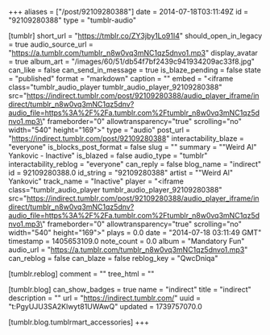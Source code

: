 +++
aliases = ["/post/92109280388"]
date = 2014-07-18T03:11:49Z
id = "92109280388"
type = "tumblr-audio"

[tumblr]
short_url = "https://tmblr.co/ZY3jby1Lo91I4"
should_open_in_legacy = true
audio_source_url = "https://a.tumblr.com/tumblr_n8w0vq3mNC1qz5dnvo1.mp3"
display_avatar = true
album_art = "/images/60/51/db54f7bf2439c941934209ac33f8.jpg"
can_like = false
can_send_in_message = true
is_blaze_pending = false
state = "published"
format = "markdown"
caption = ""
embed = "<iframe class=\"tumblr_audio_player tumblr_audio_player_92109280388\" src=\"https://indirect.tumblr.com/post/92109280388/audio_player_iframe/indirect/tumblr_n8w0vq3mNC1qz5dnv?audio_file=https%3A%2F%2Fa.tumblr.com%2Ftumblr_n8w0vq3mNC1qz5dnvo1.mp3\" frameborder=\"0\" allowtransparency=\"true\" scrolling=\"no\" width=\"540\" height=\"169\"></iframe>"
type = "audio"
post_url = "https://indirect.tumblr.com/post/92109280388"
interactability_blaze = "everyone"
is_blocks_post_format = false
slug = ""
summary = "\"Weird Al\" Yankovic - Inactive"
is_blazed = false
audio_type = "tumblr"
interactability_reblog = "everyone"
can_reply = false
blog_name = "indirect"
id = 92109280388.0
id_string = "92109280388"
artist = "\"Weird Al\" Yankovic"
track_name = "Inactive"
player = "<iframe class=\"tumblr_audio_player tumblr_audio_player_92109280388\" src=\"https://indirect.tumblr.com/post/92109280388/audio_player_iframe/indirect/tumblr_n8w0vq3mNC1qz5dnv?audio_file=https%3A%2F%2Fa.tumblr.com%2Ftumblr_n8w0vq3mNC1qz5dnvo1.mp3\" frameborder=\"0\" allowtransparency=\"true\" scrolling=\"no\" width=\"540\" height=\"169\"></iframe>"
plays = 0.0
date = "2014-07-18 03:11:49 GMT"
timestamp = 1405653109.0
note_count = 0.0
album = "Mandatory Fun"
audio_url = "https://a.tumblr.com/tumblr_n8w0vq3mNC1qz5dnvo1.mp3"
can_reblog = false
can_blaze = false
reblog_key = "QwcDniqa"

[tumblr.reblog]
comment = ""
tree_html = ""

[tumblr.blog]
can_show_badges = true
name = "indirect"
title = "indirect"
description = ""
url = "https://indirect.tumblr.com/"
uuid = "t:PgyUJU3SA2Klwyt81UWAwQ"
updated = 1739757070.0

[tumblr.blog.tumblrmart_accessories]
+++
